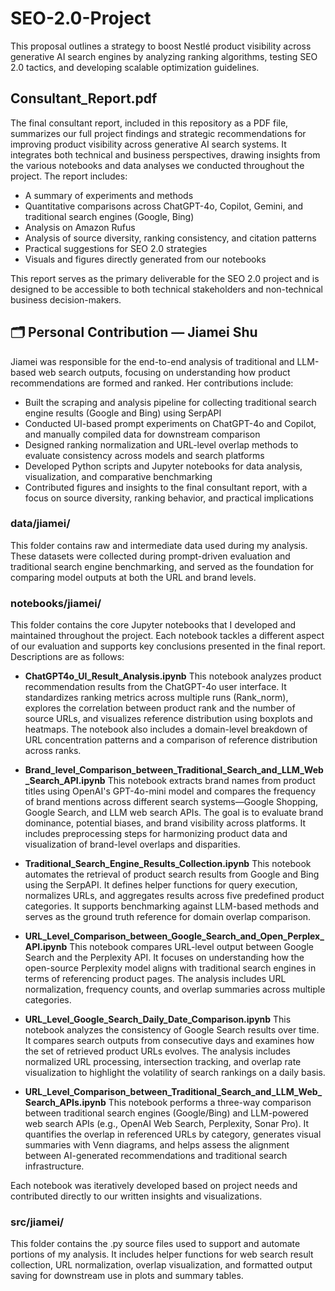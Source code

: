 # SEO-2.0-Project
This proposal outlines a strategy to boost Nestlé product visibility across generative AI search engines by analyzing ranking algorithms, testing SEO 2.0 tactics, and developing scalable optimization guidelines.

## Consultant_Report.pdf
The final consultant report, included in this repository as a PDF file, summarizes our full project findings and strategic recommendations for improving product visibility across generative AI search systems. It integrates both technical and business perspectives, drawing insights from the various notebooks and data analyses we conducted throughout the project. The report includes:

- A summary of experiments and methods
- Quantitative comparisons across ChatGPT-4o, Copilot, Gemini, and traditional search engines (Google, Bing)
- Analysis on Amazon Rufus
- Analysis of source diversity, ranking consistency, and citation patterns
- Practical suggestions for SEO 2.0 strategies
- Visuals and figures directly generated from our notebooks

This report serves as the primary deliverable for the SEO 2.0 project and is designed to be accessible to both technical stakeholders and non-technical business decision-makers.


## 🗂️ Personal Contribution — Jiamei Shu
Jiamei was responsible for the end-to-end analysis of traditional and LLM-based web search outputs, focusing on understanding how product recommendations are formed and ranked. Her contributions include:

- Built the scraping and analysis pipeline for collecting traditional search engine results (Google and Bing) using SerpAPI
- Conducted UI-based prompt experiments on ChatGPT-4o and Copilot, and manually compiled data for downstream comparison
- Designed ranking normalization and URL-level overlap methods to evaluate consistency across models and search platforms
- Developed Python scripts and Jupyter notebooks for data analysis, visualization, and comparative benchmarking
- Contributed figures and insights to the final consultant report, with a focus on source diversity, ranking behavior, and practical implications

### data/jiamei/
This folder contains raw and intermediate data used during my analysis. These datasets were collected during prompt-driven evaluation and traditional search engine benchmarking, and served as the foundation for comparing model outputs at both the URL and brand levels.

### notebooks/jiamei/
This folder contains the core Jupyter notebooks that I developed and maintained throughout the project. Each notebook tackles a different aspect of our evaluation and supports key conclusions presented in the final report. Descriptions are as follows:

- **ChatGPT4o_UI_Result_Analysis.ipynb**
This notebook analyzes product recommendation results from the ChatGPT-4o user interface. It standardizes ranking metrics across multiple runs (Rank_norm), explores the correlation between product rank and the number of source URLs, and visualizes reference distribution using boxplots and heatmaps. The notebook also includes a domain-level breakdown of URL concentration patterns and a comparison of reference distribution across ranks.

- **Brand_level_Comparison_between_Traditional_Search_and_LLM_Web_Search_API.ipynb**
This notebook extracts brand names from product titles using OpenAI's GPT-4o-mini model and compares the frequency of brand mentions across different search systems—Google Shopping, Google Search, and LLM web search APIs. The goal is to evaluate brand dominance, potential biases, and brand visibility across platforms. It includes preprocessing steps for harmonizing product data and visualization of brand-level overlaps and disparities.

- **Traditional_Search_Engine_Results_Collection.ipynb**
This notebook automates the retrieval of product search results from Google and Bing using the SerpAPI. It defines helper functions for query execution, normalizes URLs, and aggregates results across five predefined product categories. It supports benchmarking against LLM-based methods and serves as the ground truth reference for domain overlap comparison.

- **URL_Level_Comparison_between_Google_Search_and_Open_Perplex_API.ipynb**
This notebook compares URL-level output between Google Search and the Perplexity API. It focuses on understanding how the open-source Perplexity model aligns with traditional search engines in terms of referencing product pages. The analysis includes URL normalization, frequency counts, and overlap summaries across multiple categories.

- **URL_Level_Google_Search_Daily_Date_Comparison.ipynb**
This notebook analyzes the consistency of Google Search results over time. It compares search outputs from consecutive days and examines how the set of retrieved product URLs evolves. The analysis includes normalized URL processing, intersection tracking, and overlap rate visualization to highlight the volatility of search rankings on a daily basis.

- **URL_Level_Comparison_between_Traditional_Search_and_LLM_Web_Search_APIs.ipynb**
This notebook performs a three-way comparison between traditional search engines (Google/Bing) and LLM-powered web search APIs (e.g., OpenAI Web Search, Perplexity, Sonar Pro). It quantifies the overlap in referenced URLs by category, generates visual summaries with Venn diagrams, and helps assess the alignment between AI-generated recommendations and traditional search infrastructure.

Each notebook was iteratively developed based on project needs and contributed directly to our written insights and visualizations.

### src/jiamei/
This folder contains the .py source files used to support and automate portions of my analysis. It includes helper functions for web search result collection, URL normalization, overlap visualization, and formatted output saving for downstream use in plots and summary tables.

